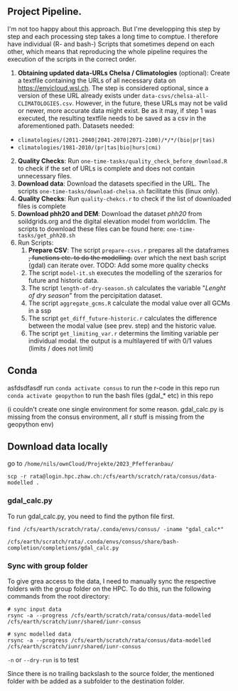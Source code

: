 
## Project Pipeline.

I'm not too happy about this approach. But I'me developping this step by step and each processing step takes a long time to comptue. I therefore have individual (R- and bash-) Scripts that sometimes depend on each other, which means that reproducing the whole pipeline requires the execution of the scripts in the correct order. 

1. **Obtaining updated data-URLs Chelsa / Climatologies** (optional): Create a textfile containing the URLs of all necessary data on https://envicloud.wsl.ch. The step is considered optional, since a version of these URL already exists under `data-csvs/chelsa-all-CLIMATOLOGIES.csv`. However, in the future, these URLs may not be valid or newer, more accurate data might exist. Be as it may, if step 1 was executed, the resulting textfile needs to be saved as a csv in the aforementioned path.
Datasets needed:
  - `climatologies/(2011-2040|2041-2070|2071-2100)/*/*/(bio|pr|tas)`
  - `climatologies/1981-2010/(pr|tas|bio|hurs|cmi)`
2. **Quality Checks**: Run `one-time-tasks/quality_check_before_download.R` to check if the set of URLs is complete and does not contain unnecessary files.
3. **Download data**: Download the datasets specified in the URL. The scripts `one-time-tasks/download-chelsa.sh` facilitate this (linux only).
4. **Quality Checks**: Run `quality-chekcs.r` to check if the list of downloaded files is complete
5. **Download phh20 and DEM**: Download the dataset *phh20* from soildgrids.org and the digital elevation model from worldclim. The scripts to download these files can be found here: `one-time-tasks/get_phh20.sh` 
6. Run Scripts:
   1. **Prepare CSV**: The script `prepare-csvs.r` prepares all the dataframes ~~, functions etc. to do the modelling.~~ over which the next bash script (gdal) can iterate over. TODO: Add some more quality checks
   2. The script `model-it.sh` executes the modelling of the szerarios for future
and historic data.
   3. The script `length-of-dry-season.sh` calculates the variable "*Lenght of dry season*" from the percipitation dataset.
   4. The script `aggregate_gcms.R` calculate the modal value over all GCMs in a ssp
   5. The script `get_diff_future-historic.r` calculates the difference between the modal value (see prev. step) and the historic value. 
   6. The script `get_limiting_var.r` determins the limiting variable per individual modal. the output is a multilayered tif with 0/1 values (limits / does not limit)


## Conda

asfdsdfasdf
run `conda activate consus` to run the r-code in this repo
run `conda activate geopython` to run the bash files (gdal_* etc) in this repo

(i couldn't create one single environment for some reason. gdal_calc.py is missing from the consus environment, all r stuff is missing from the geopython env)


## Download data locally

go to `/home/nils/ownCloud/Projekte/2023_Pfefferanbau/`

```
scp -r rata@login.hpc.zhaw.ch:/cfs/earth/scratch/rata/consus/data-modelled .
```


### gdal_calc.py

To run gdal_calc.py, you need to find the python file first.

```
find /cfs/earth/scratch/rata/.conda/envs/consus/ -iname "gdal_calc*"

/cfs/earth/scratch/rata/.conda/envs/consus/share/bash-completion/completions/gdal_calc.py
```


### Sync with group folder

To give grea access to the data, I need to manually sync the respective folders with the group folder on the HPC. To do this, run the following commands from the root directory:

``` 
# sync input data
rsync -a --progress /cfs/earth/scratch/rata/consus/data-modelled /cfs/earth/scratch/iunr/shared/iunr-consus

# sync modelled data
rsync -a --progress /cfs/earth/scratch/rata/consus/data-modelled /cfs/earth/scratch/iunr/shared/iunr-consus
```

`-n` or `--dry-run` is to test

Since there is no trailing backslash to the source folder, the mentioned folder with be added as a subfolder to the destination folder. 
